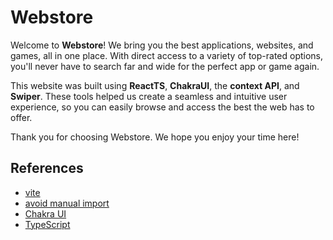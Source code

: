 # Webstore

Welcome to **Webstore**! We bring you the best applications, websites, and games, all in one place. With direct access to a variety of top-rated options, you'll never have to search far and wide for the perfect app or game again.

This website was built using **ReactTS**, **ChakraUI**, the **context API**, and **Swiper**. These tools helped us create a seamless and intuitive user experience, so you can easily browse and access the best the web has to offer.

Thank you for choosing Webstore. We hope you enjoy your time here!
## References

- [vite](https://vitejs.dev)
- [avoid manual import](https://vitejs.dev/guide/features.html#jsx)
- [Chakra UI](https://chakra-ui.com/)
- [TypeScript](https://www.typescriptlang.org)
